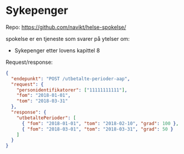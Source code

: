 # Sykepenger


Repo: https://github.com/navikt/helse-spokelse/

spokelse er en tjeneste som svarer på ytelser om:

- Sykepenger etter lovens kapittel 8


Request/response: 

````json
{
  "endepunkt": "POST /utbetalte-perioder-aap",
  "request": {
    "personidentifikatorer": ["11111111111"],
    "fom": "2018-01-01",
    "tom": "2018-03-31"
  },
  "response": {
    "utbetaltePerioder": [
      { "fom": "2018-01-01", "tom": "2018-02-10", "grad": 100 },
      { "fom": "2018-03-01", "tom": "2018-03-31", "grad": 50 }
    ]
  }
}

````
